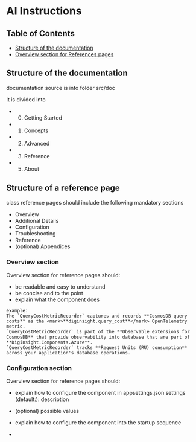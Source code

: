 # AI Instructions

## Table of Contents
- [Structure of the documentation](#structure-of-the-documentation)
- [Overview section for References pages](#overview-section-for-references-pages)

## Structure of the documentation
documentation source is into folder src/doc 

It is divided into 
- 00. Getting Started
- 01. Concepts
- 02. Advanced
- 03. Reference
- 05. About

## Structure of a reference page
class reference pages should include the following mandatory sections
- Overview
- Additional Details
- Configuration
- Troubleshooting
- Reference
- (optional) Appendices

### Overview section 
Overview section for reference pages should:
- be readable and easy to understand
- be concise and to the point
- explain what the component does

``` # QueryCostMetricRecorder Overview
example:
The `QueryCostMetricRecorder` captures and records **CosmosDB query costs** as the <mark>**diginsight.query_cost**</mark> OpenTelemetry metric.
`QueryCostMetricRecorder` is part of the **Observable extensions for CosmosDB** that provide observability into database that are part of **Diginsight.Components.Azure**.
`QueryCostMetricRecorder` tracks **Request Units (RU) consumption** across your application's database operations.
``` 
### Configuration section 
Overview section for reference pages should:
- explain how to configure the component in appsettings.json
  settings (default:): description
- (optional) possible values
 
- explain how to configure the component into the startup sequence 
- 
